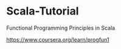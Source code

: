 # Scala-Tutorial

Functional Programming Principles in Scala

https://www.coursera.org/learn/progfun1
